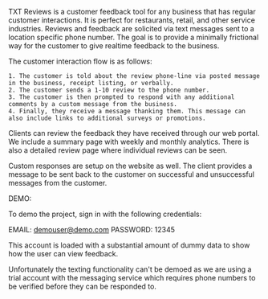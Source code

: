 TXT Reviews is a customer feedback tool for any business that has regular customer interactions. It is perfect for restaurants, retail, and other service industries. Reviews and feedback are solicited via text messages sent to a location specific phone number. The goal is to provide a minimally frictional way for the customer to give realtime feedback to the business.

The customer interaction flow is as follows:

    1. The customer is told about the review phone-line via posted message in the business, receipt listing, or verbally.
    2. The customer sends a 1-10 review to the phone number.
    3. The customer is then prompted to respond with any additional comments by a custom message from the business.
    4. Finally, they receive a message thanking them. This message can also include links to additional surveys or promotions.

Clients can review the feedback they have received through our web portal. We include a summary page with weekly and monthly analytics. There is also a detailed review page where individual reviews can be seen.

Custom responses are setup on the website as well. The client provides a message to be sent back to the customer on successful and unsuccessful messages from the customer.

DEMO:

To demo the project, sign in with the following credentials:

EMAIL: demouser@demo.com
PASSWORD: 12345

This account is loaded with a substantial amount of dummy data to show how the user can view feedback.

Unfortunately the texting functionality can't be demoed as we are using a trial account with the messaging service which requires phone numbers to be verified before they can be responded to.
